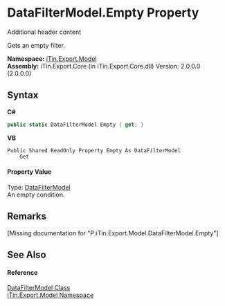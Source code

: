 # DataFilterModel.Empty Property 
Additional header content 

Gets an empty filter.

**Namespace:**&nbsp;<a href="N_iTin_Export_Model">iTin.Export.Model</a><br />**Assembly:**&nbsp;iTin.Export.Core (in iTin.Export.Core.dll) Version: 2.0.0.0 (2.0.0.0)

## Syntax

**C#**<br />
``` C#
public static DataFilterModel Empty { get; }
```

**VB**<br />
``` VB
Public Shared ReadOnly Property Empty As DataFilterModel
	Get
```


#### Property Value
Type: <a href="T_iTin_Export_Model_DataFilterModel">DataFilterModel</a><br />An empty condition.

## Remarks
\[Missing <remarks> documentation for "P:iTin.Export.Model.DataFilterModel.Empty"\]

## See Also


#### Reference
<a href="T_iTin_Export_Model_DataFilterModel">DataFilterModel Class</a><br /><a href="N_iTin_Export_Model">iTin.Export.Model Namespace</a><br />